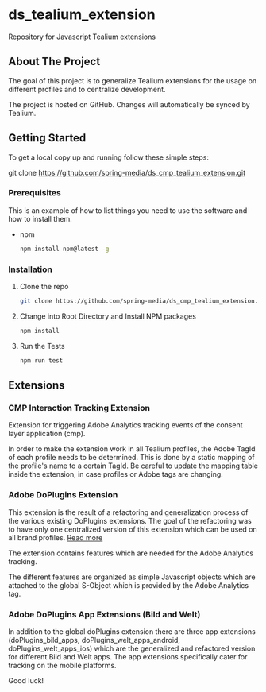 # ds_tealium_extension

Repository for Javascript Tealium extensions

## About The Project

The goal of this project is to generalize Tealium extensions for the usage on different profiles and to centralize
development.

The project is hosted on GitHub. Changes will automatically be synced by Tealium.

<!-- GETTING STARTED -->

## Getting Started

To get a local copy up and running follow these simple steps:

git clone https://github.com/spring-media/ds_cmp_tealium_extension.git

### Prerequisites

This is an example of how to list things you need to use the software and how to install them.

* npm
  ```sh
  npm install npm@latest -g
  ```

### Installation

1. Clone the repo
   ```sh
   git clone https://github.com/spring-media/ds_cmp_tealium_extension.git
   ```
2. Change into Root Directory and Install NPM packages
   ```sh
   npm install
   ```
3. Run the Tests

   ```sh
   npm run test
   ```

## Extensions

### CMP Interaction Tracking Extension

Extension for triggering Adobe Analytics tracking events of the consent layer application (cmp).

In order to make the extension work in all Tealium profiles, the Adobe TagId of each profile needs to be determined.
This is done by a static mapping of the profile's name to a certain TagId. Be careful to update the mapping table inside
the extension, in case profiles or Adobe tags are changing.


### Adobe DoPlugins Extension

This extension is the result of a refactoring and generalization process of the various existing DoPlugins extensions.
The goal of the refactoring was to have only one centralized version of this extension which can be used on all brand 
profiles. [Read more](https://github.com/spring-media/ds_cmp_tealium_extension/blob/master/extensions/doPlugins_global.README.md)

The extension contains features which are needed for the Adobe Analytics tracking.

The different features are organized as simple Javascript objects which are attached to the global S-Object which 
is provided by the Adobe Analytics tag.

### Adobe DoPlugins App Extensions (Bild and Welt)

In addition to the global doPlugins extension there are three app extensions (doPlugins_bild_apps, doPlugins_welt_apps_android, doPlugins_welt_apps_ios) which are the generalized and refactored version for different Bild and Welt apps. The app extensions specifically cater for tracking on the mobile platforms.

Good luck!